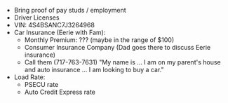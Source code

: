 - Bring proof of pay studs / employment
- Driver Licenses 
- VIN: 4S4BSANC7J3264968
- Car Insurance (Eerie with Fam):
	- Monthly Premium: ??? (maybe in the range of $100)
	- Consumer Insurance Company (Dad goes there to discuss Eerie insurance)
	- Call them (717-763-7631) "My name is ... I am on my parent's house and auto insurance ... I am looking to buy a car."
- Load Rate:
	- PSECU rate
	- Auto Credit Express rate